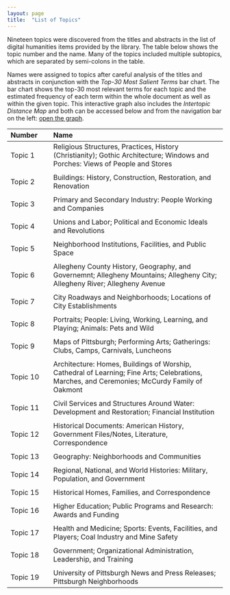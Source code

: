 ```yaml
---
layout: page
title:  "List of Topics"
---
```


Nineteen topics were discovered from the titles and abstracts in the list of digital humanities items provided by the library. The table below shows the topic number and the name. Many of the topics included multiple subtopics, 
which are separated by semi-colons in the table.

Names were assigned to topics after careful analysis of the titles and abstracts in conjunction with the <i>Top-30 Most Salient Terms</i> bar chart. The bar chart shows the top-30 most relevant terms for each topic and the 
estimated frequency of each term within the whole document as well as within the given topic. This interactive graph also includes the <i>Intertopic Distance Map</i> and 
both can be accessed below and from the navigation bar on the left: <a href="https://lisaover.github.io/DigitalHumanitiesTopicModeling/Graphs/lda-mallet_vis.html" target="_blank">open the graph</a>.

| Number       | Name                                                                                                                                          |
|:-------------|:----------------------------------------------------------------------------------------------------------------------------------------------|
| Topic&nbsp;1&nbsp;&nbsp;&nbsp;&nbsp;      | Religious Structures, Practices, History (Christianity); Gothic Architecture; Windows and Porches: Views of People and Stores                 |
| | |
| Topic&nbsp;2&nbsp;&nbsp;&nbsp;&nbsp;      | Buildings: History, Construction, Restoration, and Renovation                                                                                 |
| | |
| Topic&nbsp;3&nbsp;&nbsp;&nbsp;&nbsp;      | Primary and Secondary Industry: People Working and Companies                                                                                  |
| | |
| Topic&nbsp;4&nbsp;&nbsp;&nbsp;&nbsp;      | Unions and Labor; Political and Economic Ideals and Revolutions                                                                               |
| | |
| Topic&nbsp;5&nbsp;&nbsp;&nbsp;&nbsp;      | Neighborhood Institutions, Facilities, and Public Space                                                                                       |
| | |
| Topic&nbsp;6&nbsp;&nbsp;&nbsp;&nbsp;      | Allegheny County History, Geography, and Governemnt; Allegheny Mountains; Allegheny City; Allegheny River; Allegheny Avenue                   |
| | |
| Topic&nbsp;7&nbsp;&nbsp;&nbsp;&nbsp;      | City Roadways and Neighborhoods; Locations of City Establishments                                                                             |
| | |
| Topic&nbsp;8&nbsp;&nbsp;&nbsp;&nbsp;      | Portraits; People: Living, Working, Learning, and Playing; Animals: Pets and Wild                                                             |
| | |
| Topic&nbsp;9&nbsp;&nbsp;&nbsp;&nbsp;      | Maps of Pittsburgh; Performing Arts; Gatherings: Clubs, Camps, Carnivals, Luncheons                                                           |
| | |
| Topic&nbsp;10&nbsp;&nbsp;&nbsp;&nbsp;     | Architecture: Homes, Buildings of Worship, Cathedral of Learning; Fine Arts; Celebrations, Marches, and Ceremonies; McCurdy Family of Oakmont |
| | |
| Topic&nbsp;11&nbsp;&nbsp;&nbsp;&nbsp;     | Civil Services and Structures Around Water: Development and Restoration; Financial Institution                                                |
| | |
| Topic&nbsp;12&nbsp;&nbsp;&nbsp;&nbsp;     | Historical Documents: American History, Government Files/Notes, Literature, Correspondence                                                    |
| | |
| Topic&nbsp;13&nbsp;&nbsp;&nbsp;&nbsp;     | Geography: Neighborhoods and Communities                                                                                                      |
| | |
| Topic&nbsp;14&nbsp;&nbsp;&nbsp;&nbsp;     | Regional, National, and World Histories: Military, Population, and Government                                                                 |
| | |
| Topic&nbsp;15&nbsp;&nbsp;&nbsp;&nbsp;     | Historical Homes, Families, and Correspondence                                                                                                |
| | |
| Topic&nbsp;16&nbsp;&nbsp;&nbsp;&nbsp;     | Higher Education; Public Programs and Research: Awards and Funding                                                                            |
| | |
| Topic&nbsp;17&nbsp;&nbsp;&nbsp;&nbsp;     | Health and Medicine; Sports: Events, Facilities, and Players; Coal Industry and Mine Safety                                                   |
| | |
| Topic&nbsp;18&nbsp;&nbsp;&nbsp;&nbsp;     | Government; Organizational Administration, Leadership, and Training                                                                           |
| | |
| Topic&nbsp;19&nbsp;&nbsp;&nbsp;&nbsp;     | University of Pittsburgh News and Press Releases; Pittsburgh Neighborhoods                                                                    |
